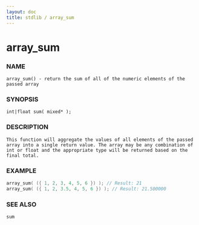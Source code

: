 ```yaml
---
layout: doc
title: stdlib / array_sum
---
```

# array_sum

### NAME

    array_sum() - return the sum of all of the numeric elements of the passed array

### SYNOPSIS

    int|float sum( mixed* );

### DESCRIPTION

    This function will aggregate the values of all elements of the passed
    array into a single return value. The array may be any combination of
    int or float and the appropriate type will be returned based on the
    final total.

### EXAMPLE

```c
array_sum( ({ 1, 2, 3, 4, 5, 6 }) ); // Result: 21
array_sum( ({ 1, 2, 3.5, 4, 5, 6 }) ); // Result: 21.500000
```

### SEE ALSO

    sum
